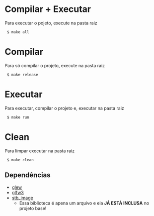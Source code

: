 # Compilar + Executar

Para executar o pojeto, execute na pasta raiz

``` $ make all```

# Compilar

Para só compilar o projeto, execute na pasta raiz

``` $ make release```

# Executar

Para executar, compilar o projeto e, executar na pasta raiz

``` $ make run```

# Clean

Para limpar executar na pasta raiz

``` $ make clean```

## Dependências

* [glew](https://github.com/nigels-com/glew)
* [glfw3](https://github.com/glfw/glfw)
* [stb_image](https://github.com/nothings/stb/blob/master/stb_image.h)
    * Essa biblioteca é apena um arquivo e ela **JÁ ESTÁ INCLUSA** no projeto base!